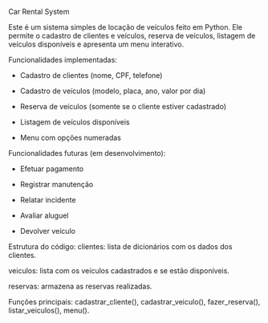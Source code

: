 Car Rental System

Este é um sistema simples de locação de veículos feito em Python. Ele permite o cadastro de clientes e veículos, reserva de veículos, listagem de veículos disponíveis e apresenta um menu interativo.

Funcionalidades implementadas:
- Cadastro de clientes (nome, CPF, telefone)

- Cadastro de veículos (modelo, placa, ano, valor por dia)

- Reserva de veículos (somente se o cliente estiver cadastrado)

- Listagem de veículos disponíveis

- Menu com opções numeradas

Funcionalidades futuras (em desenvolvimento):
- Efetuar pagamento

- Registrar manutenção

- Relatar incidente

- Avaliar aluguel

- Devolver veículo


Estrutura do código:
clientes: lista de dicionários com os dados dos clientes.

veiculos: lista com os veículos cadastrados e se estão disponíveis.

reservas: armazena as reservas realizadas.

Funções principais: cadastrar_cliente(), cadastrar_veiculo(), fazer_reserva(), listar_veiculos(), menu().
